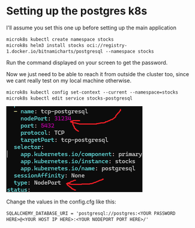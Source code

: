 # Setting up the postgres k8s 

I'll assume you set this one up before setting up the main application

```
microk8s kubectl create namespace stocks
microk8s helm3 install stocks oci://registry-1.docker.io/bitnamicharts/postgresql --namespace stocks
```
Run the command displayed on your screen to get the password. 

Now we just need to be able to reach it from outside the cluster too, since we cant really test on my local machine otherwise.

```
microk8s kubectl config set-context --current --namespace=stocks
microk8s kubectl edit service stocks-postgresql
```

![img.png](img.png)

Change the values in the config.cfg like this:
``` 
SQLALCHEMY_DATABASE_URI = 'postgresql://postgres:<YOUR PASSWORD HERE>@<YOUR HOST IP HERE>:<YOUR NODEPORT PORT HERE>/'
```